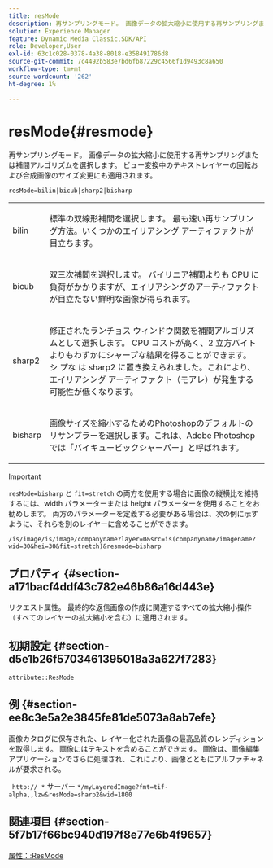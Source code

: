 ```yaml
---
title: resMode
description: 再サンプリングモード。 画像データの拡大縮小に使用する再サンプリングまたは補間アルゴリズムを選択します。 ビュー変換中のテキストレイヤーの回転および合成画像のサイズ変更にも適用されます。
solution: Experience Manager
feature: Dynamic Media Classic,SDK/API
role: Developer,User
exl-id: 63c1c028-0378-4a38-8018-e358491786d8
source-git-commit: 7c4492b583e7bd6fb87229c4566f1d9493c8a650
workflow-type: tm+mt
source-wordcount: '262'
ht-degree: 1%

---
```


# resMode{#resmode}

再サンプリングモード。 画像データの拡大縮小に使用する再サンプリングまたは補間アルゴリズムを選択します。 ビュー変換中のテキストレイヤーの回転および合成画像のサイズ変更にも適用されます。

`resMode=bilin|bicub|sharp2|bisharp`

<table id="table_FD658AC521E24EB9ADBB87F98549BC3B"> 
 <tbody> 
  <tr> 
   <td colname="col1"> <p> <span class="codeph"> bilin </span> </p> </td> 
   <td colname="col2"> <p>標準の双線形補間を選択します。 最も速い再サンプリング方法。いくつかのエイリアシング アーティファクトが目立ちます。 </p> </td> 
  </tr> 
  <tr> 
   <td colname="col1"> <p> <span class="codeph"> bicub </span> </p> </td> 
   <td colname="col2"> <p>双三次補間を選択します。 バイリニア補間よりも CPU に負荷がかかりますが、エイリアシングのアーティファクトが目立たない鮮明な画像が得られます。 </p> </td> 
  </tr> 
  <tr> 
   <td colname="col1"> <p> <span class="codeph"> sharp2 </span> </p> </td> 
   <td colname="col2"> <p>修正されたランチョス ウィンドウ関数を補間アルゴリズムとして選択します。 CPU コストが高く、2 立方バイトよりもわずかにシャープな結果を得ることができます。 シ <span class="codeph"> プな </span> は sharp2 </span> に置き換えられました。これにより、エイリアシング <span class="codeph"> アーティファクト（モアレ）が発生する可能性が低くなります。 </p> </td> 
  </tr> 
  <tr> 
   <td colname="col1"> <p> <span class="codeph"> bisharp </span> </p> </td> 
   <td colname="col2"> <p>画像サイズを縮小するためのPhotoshopのデフォルトのリサンプラーを選択します。これは、Adobe Photoshopでは「バイキュービックシャーパー」と呼ばれます。 </p> </td> 
  </tr> 
 </tbody> 
</table>

>[!IMPORTANT]
>
>`resMode=bisharp` と `fit=stretch` の両方を使用する場合に画像の縦横比を維持するには、width パラメーターまたは height パラメーターを使用することをお勧めします。 両方のパラメーターを定義する必要がある場合は、次の例に示すように、それらを別のレイヤーに含めることができます。
>
>`/is/image/is/image/companyname?layer=0&src=is(companyname/imagename?wid=30&hei=30&fit=stretch)&resmode=bisharp`

## プロパティ {#section-a171bacf4ddf43c782e46b86a16d443e}

リクエスト属性。 最終的な返信画像の作成に関連するすべての拡大縮小操作（すべてのレイヤーの拡大縮小を含む）に適用されます。

## 初期設定 {#section-d5e1b26f5703461395018a3a627f7283}

`attribute::ResMode`

## 例 {#section-ee8c3e5a2e3845fe81de5073a8ab7efe}

画像カタログに保存された、レイヤー化された画像の最高品質のレンディションを取得します。 画像にはテキストを含めることができます。 画像は、画像編集アプリケーションでさらに処理され、これにより、画像とともにアルファチャネルが要求される。

` http:// *` サーバー `*/myLayeredImage?fmt=tif-alpha,,lzw&resMode=sharp2&wid=1800`

## 関連項目 {#section-5f7b17f66bc940d197f8e77e6b4f9657}

[属性：:ResMode](../../../../../is-api/image-catalog/image-serving-api-ref/c-image-catalog-reference/c-attributes-reference/r-is-cat-resmode.md#reference-609095ef568743a086f28d87c54dafa2)
